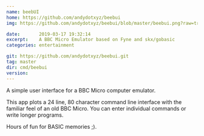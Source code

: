 ```yaml
---
name: beebUI
home: https://github.com/andydotxyz/beebui
img: https://github.com/andydotxyz/beebui/blob/master/beebui.png?raw=true

date:       2019-03-17 19:32:14
excerpt:    A BBC Micro Emulator based on Fyne and skx/gobasic
categories: entertainment

git: https://github.com/andydotxyz/beebui.git
tag: master
dir: cmd/beebui
version: 
---
```


A simple user interface for a BBC Micro computer emulator.

This app plots a 24 line, 80 character command line interface with the familiar
feel of an old BBC Micro. You can enter individual commands or write longer programs.

Hours of fun for BASIC memories ;).
